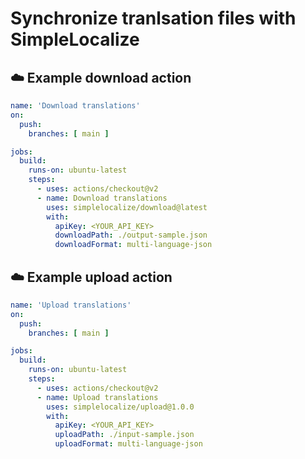 # Synchronize tranlsation files with SimpleLocalize


## ☁️ Example download action

```yml
name: 'Download translations'
on:
  push:
    branches: [ main ]

jobs:
  build:
    runs-on: ubuntu-latest
    steps:
      - uses: actions/checkout@v2
      - name: Download translations
        uses: simplelocalize/download@latest
        with:
          apiKey: <YOUR_API_KEY>
          downloadPath: ./output-sample.json
          downloadFormat: multi-language-json
```

## ☁️ Example upload action

```yml
name: 'Upload translations'
on:
  push:
    branches: [ main ]

jobs:
  build:
    runs-on: ubuntu-latest
    steps:
      - uses: actions/checkout@v2
      - name: Upload translations
        uses: simplelocalize/upload@1.0.0
        with:
          apiKey: <YOUR_API_KEY>
          uploadPath: ./input-sample.json
          uploadFormat: multi-language-json
```
